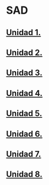 # SAD


## [Unidad 1. ](./unidad1.md)
## [Unidad 2. ](./unidad2.md)
## [Unidad 3. ](./unidad3.md)
## [Unidad 4. ](./unidad4.md)
## [Unidad 5. ](./unidad5.md)
## [Unidad 6. ](./unidad6.md)
## [Unidad 7. ](./unidad7.md)
## [Unidad 8. ](./unidad8.md)
